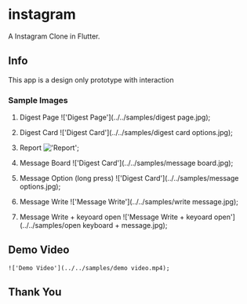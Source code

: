 # instagram

A Instagram Clone in Flutter.

## Info
This app is a design only prototype with interaction

### Sample Images

1. Digest Page
    !['Digest Page'](../../samples/digest page.jpg);

2. Digest Card
    !['Digest Card'](../../samples/digest card options.jpg);

3. Report
    !['Report'](../../samples/report.jpg);

4. Message Board
    !['Digest Card'](../../samples/message board.jpg);

5. Message Option (long press)
    !['Digest Card'](../../samples/message options.jpg);

6. Message Write
    !['Message Write'](../../samples/write message.jpg);

7. Message Write + keyoard open
    !['Message Write + keyoard open'](../../samples/open keyboard + message.jpg);


## Demo Video

    !['Demo Video'](../../samples/demo video.mp4);

## Thank You

